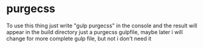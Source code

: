# purgecss
To use this thing just write "gulp purgecss" in the console and the result will appear in the build directory
 just a purgecss gulpfile, maybe later i will change for more complete gulp file, but not i don't need it
